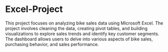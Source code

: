 # Excel-Project
This project focuses on analyzing bike sales data using Microsoft Excel. The project involves cleaning the data, creating pivot tables, and building visualizations to explore sales trends and identify key customer segments. The dashboard allows users to delve into various aspects of bike sales, purchasing behavior, and sales performance. 
